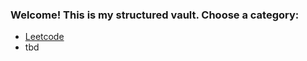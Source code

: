
### Welcome! This is my structured vault. Choose a category:
- [Leetcode](Knowledge/Leetcode/Leetcode.md)
- tbd